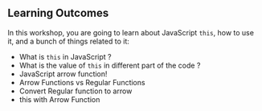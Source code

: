 ## Learning Outcomes

In this workshop, you are going to learn about JavaScript `this`, how to use it, and a bunch of things related to it:

- What is `this` in JavaScript ? 
- What is the value of `this` in different part of the code ?
- JavaScript arrow function! 
- Arrow Functions vs Regular Functions
- Convert Regular function to arrow
- this with Arrow Function